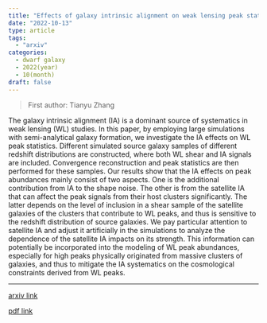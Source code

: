 ```yaml
---
title: "Effects of galaxy intrinsic alignment on weak lensing peak statistics"
date: "2022-10-13"
type: article
tags:
  - "arxiv"
categories:
  - dwarf galaxy
  - 2022(year)
  - 10(month)
draft: false
---
```

> First author: Tianyu Zhang

 The galaxy intrinsic alignment (IA) is a dominant source of systematics in
weak lensing (WL) studies. In this paper, by employing large simulations with
semi-analytical galaxy formation, we investigate the IA effects on WL peak
statistics. Different simulated source galaxy samples of different redshift
distributions are constructed, where both WL shear and IA signals are included.
Convergence reconstruction and peak statistics are then performed for these
samples. Our results show that the IA effects on peak abundances mainly consist
of two aspects. One is the additional contribution from IA to the shape noise.
The other is from the satellite IA that can affect the peak signals from their
host clusters significantly. The latter depends on the level of inclusion in a
shear sample of the satellite galaxies of the clusters that contribute to WL
peaks, and thus is sensitive to the redshift distribution of source galaxies.
We pay particular attention to satellite IA and adjust it artificially in the
simulations to analyze the dependence of the satellite IA impacts on its
strength. This information can potentially be incorporated into the modeling of
WL peak abundances, especially for high peaks physically originated from
massive clusters of galaxies, and thus to mitigate the IA systematics on the
cosmological constraints derived from WL peaks.

---
[arxiv link](http://arxiv.org/abs/2210.06761v1)

[pdf link](http://arxiv.org/pdf/2210.06761v1)